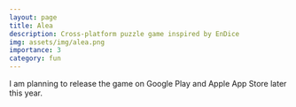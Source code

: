 ```yaml
---
layout: page
title: Alea
description: Cross-platform puzzle game inspired by EnDice
img: assets/img/alea.png
importance: 3
category: fun
---
```


I am planning to release the game on Google Play and Apple App Store later this year.